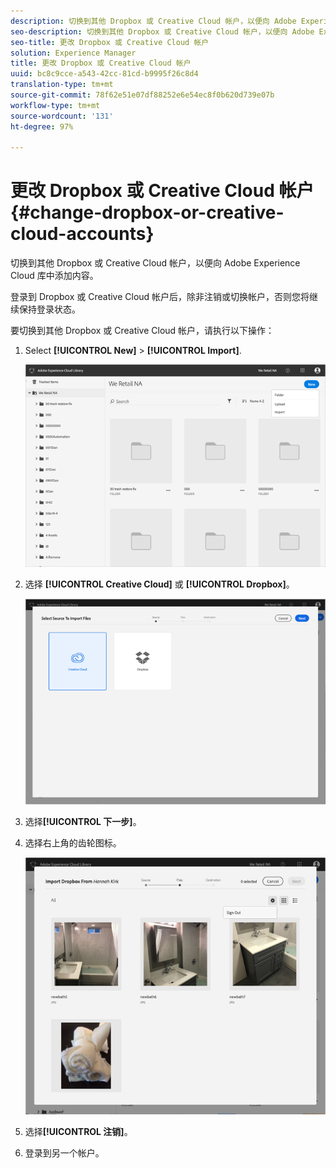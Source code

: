 ```yaml
---
description: 切换到其他 Dropbox 或 Creative Cloud 帐户，以便向 Adobe Experience Cloud 库中添加内容。
seo-description: 切换到其他 Dropbox 或 Creative Cloud 帐户，以便向 Adobe Experience Cloud 库中添加内容。
seo-title: 更改 Dropbox 或 Creative Cloud 帐户
solution: Experience Manager
title: 更改 Dropbox 或 Creative Cloud 帐户
uuid: bc8c9cce-a543-42cc-81cd-b9995f26c8d4
translation-type: tm+mt
source-git-commit: 78f62e51e07df88252e6e54ec8f0b620d739e07b
workflow-type: tm+mt
source-wordcount: '131'
ht-degree: 97%

---
```



# 更改 Dropbox 或 Creative Cloud 帐户{#change-dropbox-or-creative-cloud-accounts}

切换到其他 Dropbox 或 Creative Cloud 帐户，以便向 Adobe Experience Cloud 库中添加内容。

登录到 Dropbox 或 Creative Cloud 帐户后，除非注销或切换帐户，否则您将继续保持登录状态。

要切换到其他 Dropbox 或 Creative Cloud 帐户，请执行以下操作：

1. Select **[!UICONTROL New]** > **[!UICONTROL Import]**.

   ![](assets/library_new_folder_upload.png)

1. 选择 **[!UICONTROL Creative Cloud]** 或 **[!UICONTROL Dropbox]**。

   ![](assets/library_import_cc.png)

1. 选择&#x200B;**[!UICONTROL 下一步]**。
1. 选择右上角的齿轮图标。

   ![](assets/library_switch_accounts.png)

1. 选择&#x200B;**[!UICONTROL 注销]**。
1. 登录到另一个帐户。

